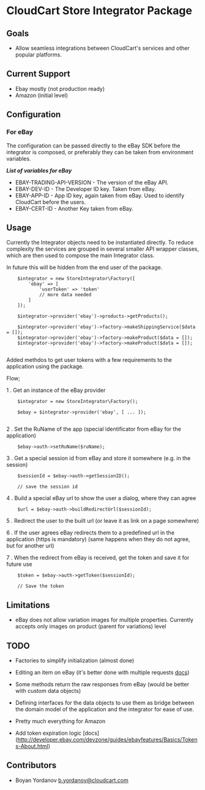 # CloudCart Store Integrator Package

## Goals

- Allow seamless integrations between CloudCart's services and other popular platforms.

## Current Support

- Ebay mostly (not production ready)
- Amazon (initial level)

## Configuration 

### For eBay

The configuration can be passed directly to the eBay SDK before the integrator is composed, or preferably they can be
taken from environment variables.

***List of variables for eBay***

- EBAY-TRADING-API-VERSION - The version of the eBay API.
- EBAY-DEV-ID - The Developer ID key. Taken from eBay.
- EBAY-APP-ID - App ID key, again taken from eBay. Used to identify CloudCart before the users.
- EBAY-CERT-ID - Another Key taken from eBay.

## Usage

Currently the Integrator objects need to be instantiated directly.
To reduce complexity the services are grouped in several smaller API wrapper classes, which are then used
to compose the main Integrator class.

In future this will be hidden from the end user of the package.

```
    $integrator = new StoreIntegrator\Factory([
        'ebay' => [
            'userToken' => 'token'
            // more data needed 
        ]
    ]);
    
    $integrator->provider('ebay')->products->getProducts();
    
    $integrator->provider('ebay')->factory->makeShippingService($data = []);
    $integrator->provider('ebay')->factory->makeProduct($data = []);
    $integrator->provider('ebay')->factory->makeProduct($data = []);
   
```

Added methdos to get user tokens with a few requirements to the application using the package.

Flow;

1 . Get an instance of the eBay provider

```
    $integrator = new StoreIntegrator\Factory();
    
    $ebay = $integrator->provider('ebay', [ ... ]);
    
```

2 . Set the RuName of the app (special identificator from eBay for the application)

```
    $ebay->auth->setRuName($ruName);
```

3 . Get a special session id from eBay and store it somewhere (e.g. in the session)

```
    $sessionId = $ebay->auth->getSessionID();
    
    // save the session id
```

4 . Build a special eBay url to show the user a dialog, where they can agree

```
    $url = $ebay->auth->buildRedirectUrl($sessionId);
```

5 . Redirect the user to the built url (or leave it as link on a page somewhere)

6 . If the user agrees eBay redirects them to a predefined url in the application (https is mandatory) (same happens when they do not agree, but for another url)

7 . When the redirect from eBay is received, get the token and save it for future use

```
    $token = $ebay->auth->getToken($sessionId);
    
    // Save the token
```


## Limitations

- eBay does not allow variation images for multiple properties. Currently accepts only images on product (parent for variations) level

## TODO

- Factories to simplify initialization (almost done)
- Editing an item on eBay (it's better done with multiple requests [docs](http://developer.ebay.com/DevZone/XML/docs/Reference/ebay/ReviseFixedPriceItem.html#ReviseFixedPriceItem))
- Some methods return the raw responses from eBay (would be better with custom data objects)
- Defining interfaces for the data objects to use them as bridge between the domain model of the application and the integrator for ease of use.
- Pretty much everything for Amazon

- Add token expiration logic [docs] (http://developer.ebay.com/devzone/guides/ebayfeatures/Basics/Tokens-About.html)

## Contributors

* Boyan Yordanov [b.yordanov@cloudcart.com](mailto:b.yordanov@cloudcart.com)